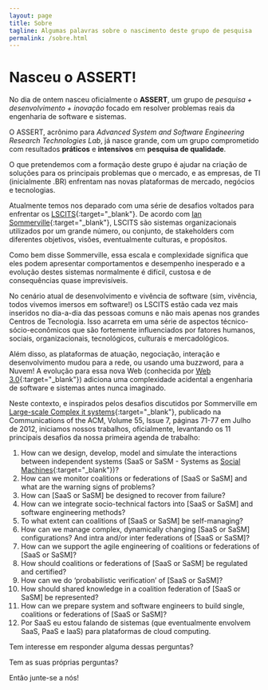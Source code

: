 ```yaml
---
layout: page
title: Sobre
tagline: Algumas palavras sobre o nascimento deste grupo de pesquisa
permalink: /sobre.html
---
```


# Nasceu o ASSERT!

No dia de ontem nasceu oficialmente o **ASSERT**, um grupo de *pesquisa + desenvolvimento + inovação* focado em resolver problemas reais da engenharia de software e sistemas.

O ASSERT, acrônimo para *Advanced System and Software Engineering Research Technologies Lab*, já nasce grande, com um grupo comprometido com resultados **práticos** e **intensivos** em **pesquisa de qualidade**.

O que pretendemos com a formação deste grupo é ajudar na criação de soluções para os principais problemas que o mercado, e as empresas, de TI (inicialmente .BR) enfrentam nas novas plataformas de mercado, negócios e tecnologias.

Atualmente temos nos deparado com uma série de desafios voltados para enfrentar os [LSCITS](http://www.lscits.org/){:target="_blank"}. De acordo com [Ian Sommerville](http://www.software-engin.com/){:target="_blank"}, LSCITS são sistemas organizacionais utilizados por um grande número, ou conjunto, de stakeholders com diferentes objetivos, visões, eventualmente culturas, e propósitos.

Como bem disse Sommerville, essa escala e complexidade significa que eles podem apresentar comportamentos e desempenho inesperado e a evolução destes sistemas normalmente é difícil, custosa e de consequências quase imprevisíveis.

No cenário atual de desenvolvimento e vivência de software (sim, vivência, todos vivemos imersos em software!) os LSCITS estão cada vez mais inseridos no dia-a-dia das pessoas comuns e não mais apenas nos grandes Centros de Tecnologia. Isso acarreta em uma série de aspectos técnico-sócio-econômicos que são fortemente influenciados por fatores humanos, sociais, organizacionais, tecnológicos, culturais e mercadológicos.

Além disso, as plataformas de atuação, negociação, interação e desenvolvimento mudou para a rede, ou usando uma buzzword, para a Nuvem! A evolução para essa nova Web (conhecida por [Web 3.0](https://techcrunch.com/2008/08/01/welcome-to-web-30-now-your-other-computer-is-a-data-center/){:target="_blank"}) adiciona uma complexidade acidental a engenharia de software e sistemas antes nunca imaginado.

Neste contexto, e inspirados pelos desafios discutidos por Sommerville em [Large-scale Complex it systems](https://dl.acm.org/citation.cfm?id=2209268){:target="_blank"}, publicado na Communications of the ACM, Volume 55, Issue 7, páginas 71-77 em Julho de 2012, iniciamos nossos trabalhos, oficialmente, levantando os 11 principais desafios da nossa primeira agenda de trabalho:

1. How can we design, develop, model and simulate the interactions between independent systems (SaaS or SaSM - Systems as [Social Machines](http://ieeexplore.ieee.org/document/6032321/){:target="_blank"})?
1. How can we monitor coalitions or federations of [SaaS or SaSM] and what are the warning signs of problems?
1. How can [SaaS or SaSM] be designed to recover from failure?
1. How can we integrate socio-technical factors into [SaaS or SaSM] and software engineering methods?
1. To what extent can coalitions of [SaaS or SaSM] be self-managing?
1. How can we manage complex, dynamically changing [SaaS or SaSM] configurations? And intra and/or inter federations of [SaaS or SaSM]?
1. How can we support the agile engineering of coalitions or federations of [SaaS or SaSM]?
1. How should coalitions or federations of [SaaS or SaSM] be regulated and certified?
1. How can we do ‘probabilistic verification’ of [SaaS or SaSM]?
1. How should shared knowledge in a coalition federation of [SaaS or SaSM] be represented?
1. How can we prepare system and software engineers to build single, coalitions or federations of [SaaS or SaSM]?
1. Por SaaS eu estou falando de sistemas (que eventualmente envolvem SaaS, PaaS e IaaS) para plataformas de cloud computing.

Tem interesse em responder alguma dessas perguntas?

Tem as suas próprias perguntas?

Então junte-se a nós!
